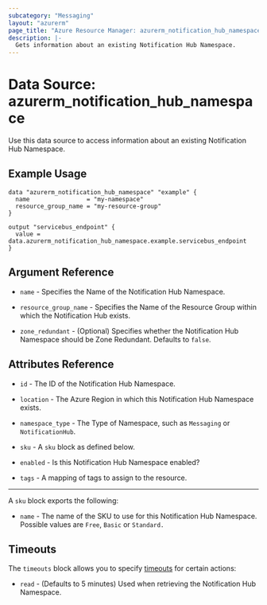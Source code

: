 ```yaml
---
subcategory: "Messaging"
layout: "azurerm"
page_title: "Azure Resource Manager: azurerm_notification_hub_namespace"
description: |-
  Gets information about an existing Notification Hub Namespace.
---
```


# Data Source: azurerm_notification_hub_namespace

Use this data source to access information about an existing Notification Hub Namespace.

## Example Usage

```hcl
data "azurerm_notification_hub_namespace" "example" {
  name                = "my-namespace"
  resource_group_name = "my-resource-group"
}

output "servicebus_endpoint" {
  value = data.azurerm_notification_hub_namespace.example.servicebus_endpoint
}
```

## Argument Reference

* `name` - Specifies the Name of the Notification Hub Namespace.

* `resource_group_name` - Specifies the Name of the Resource Group within which the Notification Hub exists.

* `zone_redundant` - (Optional) Specifies whether the Notification Hub Namespace should be Zone Redundant. Defaults to `false`.

## Attributes Reference

* `id` - The ID of the Notification Hub Namespace.

* `location` - The Azure Region in which this Notification Hub Namespace exists.

* `namespace_type` - The Type of Namespace, such as `Messaging` or `NotificationHub`.

* `sku` - A `sku` block as defined below.

* `enabled` - Is this Notification Hub Namespace enabled?

* `tags` - A mapping of tags to assign to the resource.

---

A `sku` block exports the following:

* `name` - The name of the SKU to use for this Notification Hub Namespace. Possible values are `Free`, `Basic` or `Standard.`

## Timeouts

The `timeouts` block allows you to specify [timeouts](https://www.terraform.io/language/resources/syntax#operation-timeouts) for certain actions:

* `read` - (Defaults to 5 minutes) Used when retrieving the Notification Hub Namespace.
